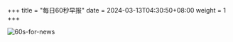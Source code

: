 +++
title = "每日60秒早报"
date = 2024-03-13T04:30:50+08:00
weight = 1
+++

![60s-for-news](/img/zaobao/zaobao.png "由 ALAPI 提供支持")
